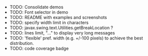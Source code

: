 * TODO: Consolidate demos
* TODO: Font selector in demo
* TODO: README with examples and screenshots
* TODO: specify width limit in characters
* TODO: javax.swing.text.Utilities.getBreakLocation ?
* TODO: lines limit, "..." to display very long messages
* TODO: 'flexible' pref. width (e.g. +/-100 pixels) to achieve the best distribution.
* TODO: code coverage badge
